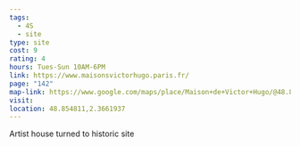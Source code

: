 ```yaml
---
tags:
  - 4S
  - site
type: site
cost: 9
rating: 4
hours: Tues-Sun 10AM-6PM
link: https://www.maisonsvictorhugo.paris.fr/
page: "142"
map-link: https://www.google.com/maps/place/Maison+de+Victor+Hugo/@48.854829,2.3613202,17z/data=!3m1!4b1!4m6!3m5!1s0x47e671ffee3e8e41:0xa8588a7c755874d2!8m2!3d48.8548256!4d2.3661911!16s%2Fm%2F03hkxxy?entry=ttu
visit: 
location: 48.854811,2.3661937
---
```

Artist house turned to historic site